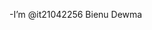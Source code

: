 -I’m @it21042256 Bienu Dewma 


<!---
it21042256/it21042256 is a ✨ special ✨ repository because its `README.md` (this file) appears on your GitHub profile.
You can click the Preview link to take a look at your changes.
--->

